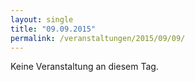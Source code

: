 ```yaml
---
layout: single
title: "09.09.2015"
permalink: /veranstaltungen/2015/09/09/
---
```


Keine Veranstaltung an diesem Tag.
